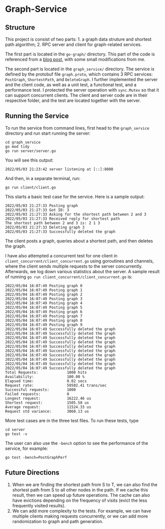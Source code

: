 # Graph-Service

## Structure
This project is consist of two parts: 1. a graph data struture and shortest path algorithm; 2. RPC server and client for graph-related services. 

The first part is located in the `go-graph/` directory. This part of the code is referenced from a [blog post](https://medium.com/@rishabhmishra131/golang-dijkstra-algorithm-7bf2722ba0c8), with some small modifications from me. 

The second part is located in the `graph_service/` directory. The service is defined by the protobuf file `graph.proto`, which contains 3 RPC services: `PostGraph`, `ShortestPath`, and `DeleteGraph`. I further implemented the server and the client code, as well as a unit test, a functional test, and a performance test. I protected the server operation with `sync.Mutex` so that it can support concurrent clients. The client and server code are in their respective folder, and the test are located together with the server.

## Running the Service
To run the service from command lines, first head to the `graph_service` directory and run start running the server:
```
cd graph_service
go mod tidy
go run server/server.go
```
You will see this output:
```
2022/05/03 21:23:42 server listening at [::]:8080
```
And then, in a separate terminal, run:
```
go run client/client.go
```
This starts a basic test case for the service. Here is a sample output:
```
2022/05/03 21:27:33 Posting graph
2022/05/03 21:27:33 Got ID: 3
2022/05/03 21:27:33 Asking for the shortest path between 2 and 3
2022/05/03 21:27:33 Received reply for shortest path
The shortest path between 2 and 3 is: 2 1 3 
2022/05/03 21:27:33 Deleting graph 3
2022/05/03 21:27:33 Successfully deleted the graph
``` 
The client posts a graph, queries about a shortest path, and then deletes the graph. 

I have also attempted a concurrent test for one client in `client_concurrent/client_concurrent.go` using goroutines and channels, where the client sends multiple requests to the server concurrently. Afterwards, we log down various statistics about the server. A sample result of running `go run client_concurrent/client_concurrent.go` is:
```
2022/05/04 16:07:49 Posting graph 0
2022/05/04 16:07:49 Posting graph 1
2022/05/04 16:07:49 Posting graph 2
2022/05/04 16:07:49 Posting graph 3
2022/05/04 16:07:49 Posting graph 4
2022/05/04 16:07:49 Posting graph 5
2022/05/04 16:07:49 Posting graph 6
2022/05/04 16:07:49 Posting graph 7
2022/05/04 16:07:49 Posting graph 8
2022/05/04 16:07:49 Posting graph 9
2022/05/04 16:07:49 Successfully deleted the graph
2022/05/04 16:07:49 Successfully deleted the graph
2022/05/04 16:07:49 Successfully deleted the graph
2022/05/04 16:07:49 Successfully deleted the graph
2022/05/04 16:07:49 Successfully deleted the graph
2022/05/04 16:07:49 Successfully deleted the graph
2022/05/04 16:07:49 Successfully deleted the graph
2022/05/04 16:07:49 Successfully deleted the graph
2022/05/04 16:07:49 Successfully deleted the graph
2022/05/04 16:07:49 Successfully deleted the graph
Total Requests:             1000 hits
Availability:               100.00 %
Elapsed time:               0.02 secs
Request rate:               59502.41 trans/sec
Successful requests:        1000
Failed requests:            0
Longest request:            16222.46 us
Shortest request:           1505.58 us
Average request:            11524.33 us
Request std variance:       3060.13 us
```

More test cases are in the three test files. To run these tests, type
```
cd server
go test -v
```
The user can also use the `-bench` option to see the performance of the service, for example:
```
go test -bench=PostGraphPerf
```

## Future Directions
1. When we are finding the shortest path from S to T, we can also find the shortest path from S to all other nodes in the path. If we cache this result, then we can speed up future operations. The cache can also have evictions depending on the frequency of visits (evict the less frequently visited results).
2. We can add more complexity to the tests. For example, we can have multiple clients making requests concurrently, or we can add more randomization to graph and path generation.  